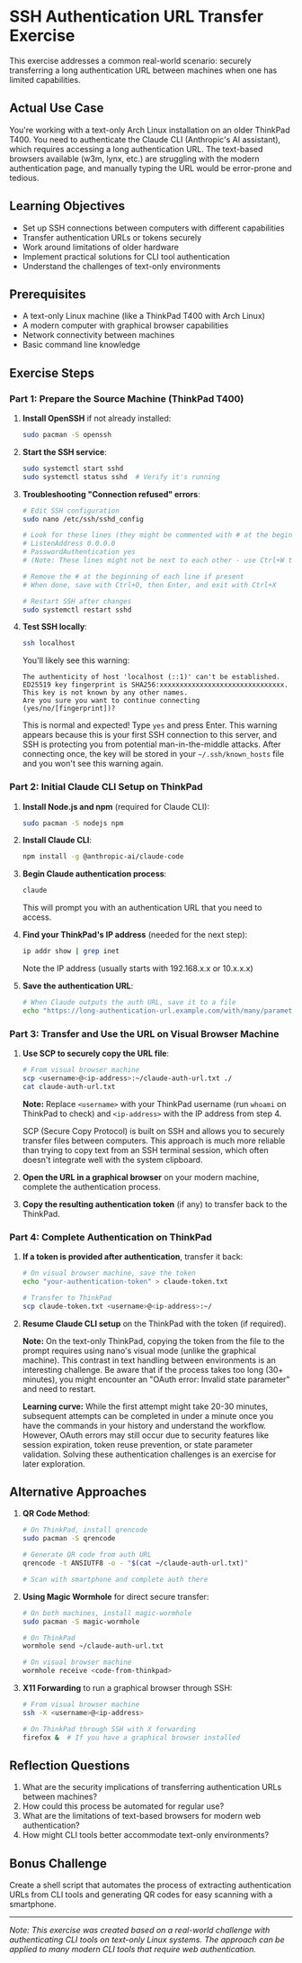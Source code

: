 # SSH Authentication URL Transfer Exercise

This exercise addresses a common real-world scenario: securely transferring a long authentication URL between machines when one has limited capabilities.

## Actual Use Case

You're working with a text-only Arch Linux installation on an older ThinkPad T400. You need to authenticate the Claude CLI (Anthropic's AI assistant), which requires accessing a long authentication URL. The text-based browsers available (w3m, lynx, etc.) are struggling with the modern authentication page, and manually typing the URL would be error-prone and tedious.

## Learning Objectives

- Set up SSH connections between computers with different capabilities
- Transfer authentication URLs or tokens securely
- Work around limitations of older hardware
- Implement practical solutions for CLI tool authentication
- Understand the challenges of text-only environments

## Prerequisites

- A text-only Linux machine (like a ThinkPad T400 with Arch Linux)
- A modern computer with graphical browser capabilities
- Network connectivity between machines
- Basic command line knowledge

## Exercise Steps

### Part 1: Prepare the Source Machine (ThinkPad T400)

1. **Install OpenSSH** if not already installed:
   ```bash
   sudo pacman -S openssh
   ```

2. **Start the SSH service**:
   ```bash
   sudo systemctl start sshd
   sudo systemctl status sshd  # Verify it's running
   ```

3. **Troubleshooting "Connection refused" errors**:
   ```bash
   # Edit SSH configuration
   sudo nano /etc/ssh/sshd_config
   
   # Look for these lines (they might be commented with # at the beginning):
   # ListenAddress 0.0.0.0
   # PasswordAuthentication yes
   # (Note: These lines might not be next to each other - use Ctrl+W to search)
   
   # Remove the # at the beginning of each line if present
   # When done, save with Ctrl+O, then Enter, and exit with Ctrl+X
   
   # Restart SSH after changes
   sudo systemctl restart sshd
   ```

4. **Test SSH locally**:
   ```bash
   ssh localhost
   ```
   
   You'll likely see this warning:
   ```
   The authenticity of host 'localhost (::1)' can't be established.
   ED25519 key fingerprint is SHA256:xxxxxxxxxxxxxxxxxxxxxxxxxxxxxxx.
   This key is not known by any other names.
   Are you sure you want to continue connecting (yes/no/[fingerprint])?
   ```
   
   This is normal and expected! Type `yes` and press Enter. This warning appears because this is your first SSH connection to this server, and SSH is protecting you from potential man-in-the-middle attacks. After connecting once, the key will be stored in your `~/.ssh/known_hosts` file and you won't see this warning again.

### Part 2: Initial Claude CLI Setup on ThinkPad

1. **Install Node.js and npm** (required for Claude CLI):
   ```bash
   sudo pacman -S nodejs npm
   ```

2. **Install Claude CLI**:
   ```bash
   npm install -g @anthropic-ai/claude-code
   ```

3. **Begin Claude authentication process**:
   ```bash
   claude
   ```
   This will prompt you with an authentication URL that you need to access.

4. **Find your ThinkPad's IP address** (needed for the next step):
   ```bash
   ip addr show | grep inet
   ```
   Note the IP address (usually starts with 192.168.x.x or 10.x.x.x)

5. **Save the authentication URL**:
   ```bash
   # When Claude outputs the auth URL, save it to a file
   echo "https://long-authentication-url.example.com/with/many/parameters?and=values" > ~/claude-auth-url.txt
   ```

### Part 3: Transfer and Use the URL on Visual Browser Machine

1. **Use SCP to securely copy the URL file**:
   ```bash
   # From visual browser machine
   scp <username>@<ip-address>:~/claude-auth-url.txt ./
   cat claude-auth-url.txt
   ```
   
   **Note:** Replace `<username>` with your ThinkPad username (run `whoami` on ThinkPad to check) and `<ip-address>` with the IP address from step 4.
   
   SCP (Secure Copy Protocol) is built on SSH and allows you to securely transfer files between computers. This approach is much more reliable than trying to copy text from an SSH terminal session, which often doesn't integrate well with the system clipboard.

2. **Open the URL in a graphical browser** on your modern machine, complete the authentication process.

3. **Copy the resulting authentication token** (if any) to transfer back to the ThinkPad.

### Part 4: Complete Authentication on ThinkPad

1. **If a token is provided after authentication**, transfer it back:
   ```bash
   # On visual browser machine, save the token
   echo "your-authentication-token" > claude-token.txt
   
   # Transfer to ThinkPad
   scp claude-token.txt <username>@<ip-address>:~/
   ```

2. **Resume Claude CLI setup** on the ThinkPad with the token (if required).
   
   **Note:** On the text-only ThinkPad, copying the token from the file to the prompt requires using nano's visual mode (unlike the graphical machine). This contrast in text handling between environments is an interesting challenge. Be aware that if the process takes too long (30+ minutes), you might encounter an "OAuth error: Invalid state parameter" and need to restart.
   
   **Learning curve:** While the first attempt might take 20-30 minutes, subsequent attempts can be completed in under a minute once you have the commands in your history and understand the workflow. However, OAuth errors may still occur due to security features like session expiration, token reuse prevention, or state parameter validation. Solving these authentication challenges is an exercise for later exploration.

## Alternative Approaches

1. **QR Code Method**:
   ```bash
   # On ThinkPad, install qrencode
   sudo pacman -S qrencode
   
   # Generate QR code from auth URL
   qrencode -t ANSIUTF8 -o - "$(cat ~/claude-auth-url.txt)"
   
   # Scan with smartphone and complete auth there
   ```

2. **Using Magic Wormhole** for direct secure transfer:
   ```bash
   # On both machines, install magic-wormhole
   sudo pacman -S magic-wormhole
   
   # On ThinkPad
   wormhole send ~/claude-auth-url.txt
   
   # On visual browser machine
   wormhole receive <code-from-thinkpad>
   ```

3. **X11 Forwarding** to run a graphical browser through SSH:
   ```bash
   # From visual browser machine
   ssh -X <username>@<ip-address>
   
   # On ThinkPad through SSH with X forwarding
   firefox &  # If you have a graphical browser installed
   ```

## Reflection Questions

1. What are the security implications of transferring authentication URLs between machines?
2. How could this process be automated for regular use?
3. What are the limitations of text-based browsers for modern web authentication?
4. How might CLI tools better accommodate text-only environments?

## Bonus Challenge

Create a shell script that automates the process of extracting authentication URLs from CLI tools and generating QR codes for easy scanning with a smartphone.

---

*Note: This exercise was created based on a real-world challenge with authenticating CLI tools on text-only Linux systems. The approach can be applied to many modern CLI tools that require web authentication.*
